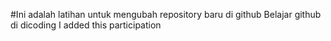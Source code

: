 #Ini adalah latihan untuk mengubah repository baru di github
Belajar github di dicoding
I added this participation
